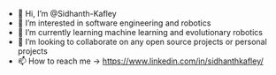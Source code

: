 - 👋 Hi, I’m @Sidhanth-Kafley
- 👀 I’m interested in software engineering and robotics
- 🌱 I’m currently learning machine learning and evolutionary robotics
- 💞️ I’m looking to collaborate on any open source projects or personal projects
- 📫 How to reach me -> https://www.linkedin.com/in/sidhanthkafley/

<!---
Sidhanth-Kafley/Sidhanth-Kafley is a ✨ special ✨ repository because its `README.md` (this file) appears on your GitHub profile.
You can click the Preview link to take a look at your changes.
--->
